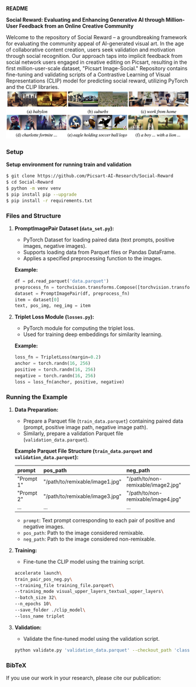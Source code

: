 **README**

 **Social Reward: Evaluating and Enhancing Generative AI through Million-User Feedback from an Online Creative Community**

Welcome to the repository of Social Reward – a groundbreaking framework for evaluating the community appeal of AI-generated visual art. In the age of collaborative content creation, users seek validation and motivation through social recognition. Our approach taps into implicit feedback from social network users engaged in creative editing on Picsart, resulting in the first million-user-scale dataset, "Picsart Image-Social."
Repository contains fine-tuning and validating scripts of a Contrastive Learning of Visual Representations (CLIP) model for predicting social reward, utilizing PyTorch and the CLIP libraries.
![alt text](assets/comparison.png)

### Setup

   **Setup environment for running train and validation**
   ```bash
   $ git clone https://github.com/Picsart-AI-Research/Social-Reward
   $ cd Social-Reward
   $ python -m venv venv
   $ pip install pip --upgrade
   $ pip install -r requirements.txt
   ```

### Files and Structure

1. **PromptImagePair Dataset (`data_set.py`):**
    - PyTorch Dataset for loading paired data (text prompts, positive images, negative images).
    - Supports loading data from Parquet files or Pandas DataFrame.
    - Applies a specified preprocessing function to the images.

    **Example:**
    ```python
    df = pd.read_parquet('data.parquet')
    preprocess_fn = torchvision.transforms.Compose([torchvision.transforms.Resize(224), torchvision.transforms.ToTensor()])
    dataset = PromptImagePair(df, preprocess_fn)
    item = dataset[0]
    text, pos_img, neg_img = item
    ```

2. **Triplet Loss Module (`losses.py`):**
    - PyTorch module for computing the triplet loss.
    - Used for training deep embeddings for similarity learning.

    **Example:**
    ```python
    loss_fn = TripletLoss(margin=0.2)
    anchor = torch.randn(16, 256)
    positive = torch.randn(16, 256)
    negative = torch.randn(16, 256)
    loss = loss_fn(anchor, positive, negative)
    ```
### Running the Example

1. **Data Preparation:**
    - Prepare a Parquet file (`train_data.parquet`) containing paired data (prompt, positive image path, negative image path).
    - Similarly, prepare a validation Parquet file (`validation_data.parquet`).

    **Example Parquet File Structure (`train_data.parquet` and `validation_data.parquet`):**

    | prompt     | pos_path                             | neg_path                             |
    |------------|--------------------------------------|--------------------------------------|
    | "Prompt 1" | "/path/to/remixable/image1.jpg"      | "/path/to/non-remixable/image2.jpg"  |
    | "Prompt 2" | "/path/to/remixable/image3.jpg"      | "/path/to/non-remixable/image4.jpg"  |
    | ...        | ...                                  | ...                                  |

    - `prompt`: Text prompt corresponding to each pair of positive and negative images.
    - `pos_path`: Path to the image considered remixable.
    - `neg_path`: Path to the image considered non-remixable.

2. **Training:**
    - Fine-tune the CLIP model using the training script.
    ```bash
   accelerate launch\
    train_pair_pos_neg.py\
    --training_file training_file.parquet\
    --training_mode visual_upper_layers_textual_upper_layers\
    --batch_size 32\
    --n_epochs 10\
    --save_folder ./clip_model\
    --loss_name triplet
    ```

3. **Validation:**
    - Validate the fine-tuned model using the validation script.
    ```bash
    python validate.py 'validation_data.parquet' --checkout_path 'classifier_checkpoint.pth' --device 'cuda' --batch_size 1024 --num_workers 9
    ```

### BibTeX

If you use our work in your research, please cite our publication:

  
